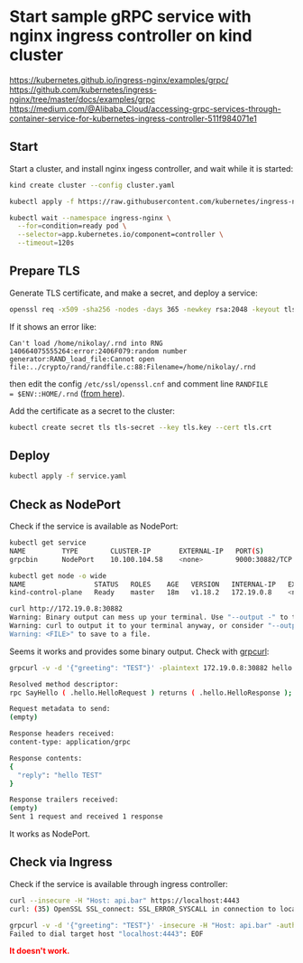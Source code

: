 # Start sample gRPC service with nginx ingress controller on kind cluster

https://kubernetes.github.io/ingress-nginx/examples/grpc/
https://github.com/kubernetes/ingress-nginx/tree/master/docs/examples/grpc
https://medium.com/@Alibaba_Cloud/accessing-grpc-services-through-container-service-for-kubernetes-ingress-controller-511f984071e1

## Start

Start a cluster, and install nginx ingess controller, and wait while it is started:

```bash
kind create cluster --config cluster.yaml

kubectl apply -f https://raw.githubusercontent.com/kubernetes/ingress-nginx/master/deploy/static/provider/kind/deploy.yaml

kubectl wait --namespace ingress-nginx \
  --for=condition=ready pod \
  --selector=app.kubernetes.io/component=controller \
  --timeout=120s
```

## Prepare TLS

Generate TLS certificate, and make a secret, and deploy a service:

```bash
openssl req -x509 -sha256 -nodes -days 365 -newkey rsa:2048 -keyout tls.key -out tls.crt -subj "/CN=api.bar/O=api.bar"
```

If it shows an error like:

```
Can't load /home/nikolay/.rnd into RNG
140664075555264:error:2406F079:random number generator:RAND_load_file:Cannot open file:../crypto/rand/randfile.c:88:Filename=/home/nikolay/.rnd
```

then edit the config `/etc/ssl/openssl.cnf` and comment line `RANDFILE		= $ENV::HOME/.rnd` ([from here](https://github.com/openssl/openssl/issues/7754)).

Add the certificate as a secret to the cluster:

```bash
kubectl create secret tls tls-secret --key tls.key --cert tls.crt
```

## Deploy

```bash
kubectl apply -f service.yaml
```

## Check as NodePort

Check if the service is available as NodePort:

```bash
kubectl get service
NAME         TYPE        CLUSTER-IP       EXTERNAL-IP   PORT(S)          AGE
grpcbin      NodePort    10.100.104.58    <none>        9000:30882/TCP   11

kubectl get node -o wide
NAME                 STATUS   ROLES    AGE   VERSION   INTERNAL-IP   EXTERNAL-IP   OS-IMAGE       KERNEL-VERSION       CONTAINER-RUNTIME
kind-control-plane   Ready    master   18m   v1.18.2   172.19.0.8    <none>        Ubuntu 19.10   4.15.0-112-generic   containerd://1.3.3-14-g449e9269

curl http://172.19.0.8:30882
Warning: Binary output can mess up your terminal. Use "--output -" to tell
Warning: curl to output it to your terminal anyway, or consider "--output
Warning: <FILE>" to save to a file.
```

Seems it works and provides some binary output. Check with [grpcurl](../README.md#grpcul):

```bash
grpcurl -v -d '{"greeting": "TEST"}' -plaintext 172.19.0.8:30882 hello.HelloService.SayHello

Resolved method descriptor:
rpc SayHello ( .hello.HelloRequest ) returns ( .hello.HelloResponse );

Request metadata to send:
(empty)

Response headers received:
content-type: application/grpc

Response contents:
{
  "reply": "hello TEST"
}

Response trailers received:
(empty)
Sent 1 request and received 1 response
```

It works as NodePort.

## Check via Ingress

Check if the service is available through ingress controller:

```bash
curl --insecure -H "Host: api.bar" https://localhost:4443
curl: (35) OpenSSL SSL_connect: SSL_ERROR_SYSCALL in connection to localhost:4443

grpcurl -v -d '{"greeting": "TEST"}' -insecure -H "Host: api.bar" -authority api.bar localhost:4443 hello.HelloService.SayHello
Failed to dial target host "localhost:4443": EOF
```

<span style="color:red"><b>It doesn't work.</b></span>
